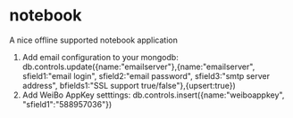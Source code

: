 # notebook

A nice offline supported notebook application

1. Add email configuration to your mongodb:
   db.controls.update({name:"emailserver"},{name:"emailserver", sfield1:"email login", sfield2:"email password", sfield3:"smtp server address", bfields1:"SSL support true/false"},{upsert:true})
2. Add WeiBo AppKey setttings:
   db.controls.insert({name:"weiboappkey", "sfield1":"588957036"})